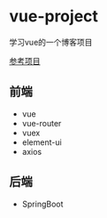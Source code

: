 # vue-project
学习vue的一个博客项目

<a href="https://github.com/shimh-develop/blog-vue-springboot" target="_blank">参考项目</a>
## 前端 
- vue
- vue-router
- vuex
- element-ui
- axios
## 后端
- SpringBoot


